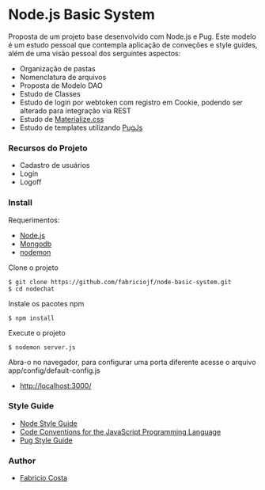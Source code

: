 # Node.js Basic System

Proposta de um projeto base desenvolvido com Node.js e Pug. Este modelo é um estudo pessoal que contempla aplicação de conveções e style guides, além de uma visão pessoal dos serguintes aspectos:

  - Organização de pastas
  - Nomenclatura de arquivos
  - Proposta de Modelo DAO
  - Estudo de Classes
  - Estudo de login por webtoken com registro em Cookie, podendo ser alterado para integração via REST
  - Estudo de [Materialize.css](http://materializecss.com/)
  - Estudo de templates utilizando [PugJs](https://pugjs.org/api/getting-started.html)

### Recursos do Projeto

  - Cadastro de usuários  
  - Login
  - Logoff  

### Install

Requerimentos:

  - [Node.js](https://github.com/fabriciojf/tips/blob/master/nodeinstalls.md#installing-nodejs)
  - [Mongodb](https://github.com/fabriciojf/tips/blob/master/nodeinstalls.md#installing-mongodb---debian)
  - [nodemon](https://github.com/fabriciojf/tips/blob/master/nodeinstalls.md#suggested-global-packages)

Clone o projeto

```console
$ git clone https://github.com/fabriciojf/node-basic-system.git
$ cd nodechat
```

Instale os pacotes npm

```console
$ npm install
```

Execute o projeto

```console
$ nodemon server.js
```

Abra-o no navegador, para configurar uma porta diferente acesse o arquivo app/config/default-config.js

  - [http://localhost:3000/](http://localhost:3000)   

### Style Guide

  - [Node Style Guide](https://github.com/felixge/node-style-guide)
  - [Code Conventions for the JavaScript Programming Language](http://javascript.crockford.com/code.html)
  - [Pug Style Guide](https://pugjs.org/api/getting-started.html)


### Author

  - [Fabricio Costa](http://fabriciojf.com)